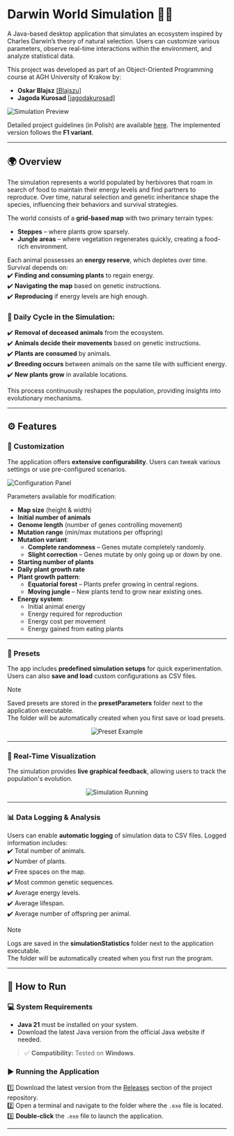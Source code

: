 # Darwin World Simulation 🌿🐾  

A Java-based desktop application that simulates an ecosystem inspired by Charles Darwin’s theory of natural selection. Users can customize various parameters, observe real-time interactions within the environment, and analyze statistical data.  

This project was developed as part of an Object-Oriented Programming course at AGH University of Krakow by:  
- **Oskar Blajsz** [[Blajszu]](https://github.com/Blajszu)
- **Jagoda Kurosad** [[jagodakurosad]](https://github.com/jagodakurosad)
 
![Simulation Preview](https://github.com/user-attachments/assets/4715a59b-7019-4004-92d4-fef927d29561)

Detailed project guidelines (in Polish) are available [here](./project_description/). The implemented version follows the **F1 variant**.  

---

## 🌍 Overview  

The simulation represents a world populated by herbivores that roam in search of food to maintain their energy levels and find partners to reproduce. Over time, natural selection and genetic inheritance shape the species, influencing their behaviors and survival strategies. 

The world consists of a **grid-based map** with two primary terrain types:  
- **Steppes** – where plants grow sparsely.  
- **Jungle areas** – where vegetation regenerates quickly, creating a food-rich environment.  

Each animal possesses an **energy reserve**, which depletes over time. Survival depends on:  
✔️ **Finding and consuming plants** to regain energy.  
✔️ **Navigating the map** based on genetic instructions.  
✔️ **Reproducing** if energy levels are high enough.  

### 🔄 Daily Cycle in the Simulation:  
✔️ **Removal of deceased animals** from the ecosystem.  
✔️ **Animals decide their movements** based on genetic instructions.  
✔️ **Plants are consumed** by animals.  
✔️ **Breeding occurs** between animals on the same tile with sufficient energy.  
✔️ **New plants grow** in available locations.  

This process continuously reshapes the population, providing insights into evolutionary mechanisms.  

---

## ⚙️ Features  

### 🔧 Customization  
The application offers **extensive configurability**. Users can tweak various settings or use pre-configured scenarios.  

![Configuration Panel](https://github.com/user-attachments/assets/371c464c-d537-475d-8850-c185776e244e)

Parameters available for modification:  
- **Map size** (height & width)  
- **Initial number of animals**  
- **Genome length** (number of genes controlling movement)  
- **Mutation range** (min/max mutations per offspring)
- **Mutation variant**:  
  - **Complete randomness** – Genes mutate completely randomly.
  - **Slight correction** – Genes mutate by only going up or down by one.
- **Starting number of plants**  
- **Daily plant growth rate**  
- **Plant growth pattern**:  
  - **Equatorial forest** – Plants prefer growing in central regions.  
  - **Moving jungle** – New plants tend to grow near existing ones.  
- **Energy system**:  
  - Initial animal energy  
  - Energy required for reproduction  
  - Energy cost per movement  
  - Energy gained from eating plants  

---

### 📜 Presets  
The app includes **predefined simulation setups** for quick experimentation. Users can also **save and load** custom configurations as CSV files.  

> [!NOTE]
> Saved presets are stored in the **presetParameters** folder next to the application executable.  
> The folder will be automatically created when you first save or load presets.

<div align="center">
  
  ![Preset Example](https://github.com/user-attachments/assets/a92bfc32-d60d-40a7-a195-5507de79280a)
  
</div>

---

### 🎨 Real-Time Visualization  
The simulation provides **live graphical feedback**, allowing users to track the population's evolution.  

<div align="center">

  ![Simulation Running](https://github.com/user-attachments/assets/0749f426-b0a2-4980-ba89-1d3e3fb55bb0)

</div>

---

### 📊 Data Logging & Analysis  
Users can enable **automatic logging** of simulation data to CSV files. Logged information includes:  
✔️ Total number of animals.  
✔️ Number of plants.  
✔️ Free spaces on the map.  
✔️ Most common genetic sequences.  
✔️ Average energy levels.  
✔️ Average lifespan.  
✔️ Average number of offspring per animal.  

> [!NOTE]
> Logs are saved in the **simulationStatistics** folder next to the application executable.  
> The folder will be automatically created when you first run the program.

---

## 🚀 How to Run  

### 💻 System Requirements  
- **Java 21** must be installed on your system.  
- Download the latest Java version from the official Java website if needed.  

> ✅ **Compatibility:** Tested on **Windows**.  

### ▶️ Running the Application  

1️⃣ Download the latest version from the [Releases](https://github.com/Blajszu/Darwin_World_Project/releases) section of the project repository.  
2️⃣ Open a terminal and navigate to the folder where the `.exe` file is located.  
3️⃣ **Double-click** the `.exe` file to launch the application. 

---
